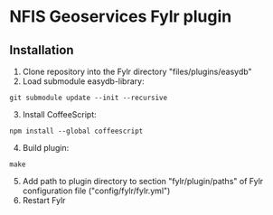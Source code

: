 # NFIS Geoservices Fylr plugin

## Installation

1. Clone repository into the Fylr directory "files/plugins/easydb"
2. Load submodule easydb-library:
```
git submodule update --init --recursive
````
3. Install CoffeeScript:
```
npm install --global coffeescript
```
4. Build plugin:
```
make
```
5. Add path to plugin directory to section "fylr/plugin/paths" of Fylr configuration file ("config/fylr/fylr.yml")
6. Restart Fylr
